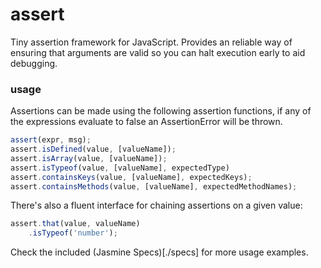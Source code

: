 assert
======
Tiny assertion framework for JavaScript.  Provides an reliable way of ensuring
that arguments are valid so you can halt execution early to aid debugging.


### usage
Assertions can be made using the following assertion functions, if any of the
expressions evaluate to false an AssertionError will be thrown.

```js
assert(expr, msg);
assert.isDefined(value, [valueName]);
assert.isArray(value, [valueName]);
assert.isTypeof(value, [valueName], expectedType)
assert.containsKeys(value, [valueName], expectedKeys);
assert.containsMethods(value, [valueName], expectedMethodNames);
```

There's also a fluent interface for chaining assertions on a given value:

```js
assert.that(value, valueName)
    .isTypeof('number');
```

Check the included (Jasmine Specs)[./specs] for more usage examples.